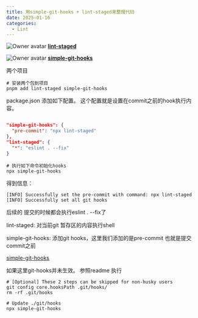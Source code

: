 ```yaml
---
title: 用simple-git-hooks + lint-staged来整理代码
date: 2025-01-16
categories:
  - Lint
---
```



![Owner avatar](https://avatars.githubusercontent.com/u/142687600?s=48&v=4) **[lint-staged](https://github.com/lint-staged/lint-staged)** 

![Owner avatar](https://avatars.githubusercontent.com/u/33755274?s=48&v=4) **[simple-git-hooks](https://github.com/toplenboren/simple-git-hooks)** 

两个项目

```shell
# 安装两个包到项目
pnpm add lint-staged simple-git-hooks
```

package.json 添加如下配置。
这个配置就是设置在commit之前的hook执行内容。
```json

"simple-git-hooks": {  
  "pre-commit": "npx lint-staged"  
},  
"lint-staged": {  
  "*": "eslint . --fix"  
}
```

```shell
# 执行如下命令初始化hooks
npx simple-git-hooks
```

得到信息：

```
[INFO] Successfully set the pre-commit with command: npx lint-staged
[INFO] Successfully set all git hooks
```

后续的 提交的时候都会执行eslint . --fix了

lint-staged: 对当前git 暂存区的内容执行shell

simple-git-hooks: 添加git hooks，这里我们添加的是pre-commit 也就是提交commit之前

[simple-git-hooks](https://github.com/toplenboren/simple-git-hooks/tree/master)

如果这里git-hooks并未生效。
参照readme
执行

```
# [Optional] These 2 steps can be skipped for non-husky users
git config core.hooksPath .git/hooks/
rm -rf .git/hooks

# Update ./git/hooks
npx simple-git-hooks
```
